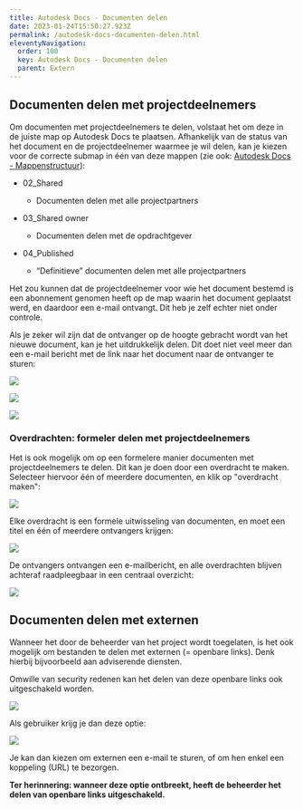 ```yaml
---
title: Autodesk Docs - Documenten delen
date: 2023-01-24T15:50:27.923Z
permalink: /autodesk-docs-documenten-delen.html
eleventyNavigation:
  order: 100
  key: Autodesk Docs - Documenten delen
  parent: Extern
---
```

## Documenten delen met projectdeelnemers

Om documenten met projectdeelnemers te delen, volstaat het om deze in de juiste map op Autodesk Docs te plaatsen.  Afhankelijk van de status van het document en de projectdeelnemer waarmee je wil delen, kan je kiezen voor de correcte submap in één van deze mappen (zie ook: [Autodesk Docs - Mappenstructuur](https://bim-gent.netlify.app/autodesk-docs-mappenstructuur)):

* 02_Shared

  * Documenten delen met alle projectpartners
* 03_Shared owner

  * Documenten delen met de opdrachtgever
* 04_Published

  * “Definitieve” documenten delen met alle projectpartners

Het zou kunnen dat de projectdeelnemer voor wie het document bestemd is een abonnement genomen heeft op de map waarin het document geplaatst werd, en daardoor een e-mail ontvangt.  Dit heb je zelf echter niet onder controle.

Als je zeker wil zijn dat de ontvanger op de hoogte gebracht wordt van het nieuwe document, kan je het uitdrukkelijk delen.  Dit doet niet veel meer dan een e-mail bericht met de link naar het document naar de ontvanger te sturen:

![](/content/images/documenten-delen.png)

![](/content/images/documenten-delen-popout.png)

![](/content/images/documenten-delen-email.png)

### Overdrachten: formeler delen met projectdeelnemers

Het is ook mogelijk om op een formelere manier documenten met projectdeelnemers te delen.  Dit kan je doen door een overdracht te maken.  Selecteer hiervoor één of meerdere documenten, en klik op "overdracht maken":

![](/content/images/documenten-delen-overdracht-maken.png)

Elke overdracht is een formele uitwisseling van documenten, en moet een titel en één of meerdere ontvangers krijgen:

![](/content/images/documenten-delen-overdracht-titel.png)

De ontvangers ontvangen een e-mailbericht, en alle overdrachten blijven achteraf raadpleegbaar in een centraal overzicht:

![](/content/images/documenten-delen-overdracht-overzicht.png)

## Documenten delen met externen

Wanneer het door de beheerder van het project wordt toegelaten, is het ook mogelijk om bestanden te delen met externen (= openbare links).  Denk hierbij bijvoorbeeld aan adviserende diensten.

Omwille van security redenen kan het delen van deze openbare links ook uitgeschakeld worden.

![](/content/images/documenten-delen-openbaar.png)

Als gebruiker krijg je dan deze optie:

![](/content/images/documenten-delen-openbaar-popout.png)

Je kan dan kiezen om externen een e-mail te sturen, of om hen enkel een koppeling (URL) te bezorgen.

**Ter herinnering: wanneer deze optie ontbreekt, heeft de beheerder het delen van openbare links uitgeschakeld.**